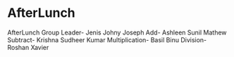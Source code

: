 # AfterLunch
AfterLunch
Group Leader- Jenis Johny Joseph
Add- Ashleen Sunil Mathew
Subtract- Krishna Sudheer Kumar
Multiplication- Basil Binu
Division- Roshan Xavier
